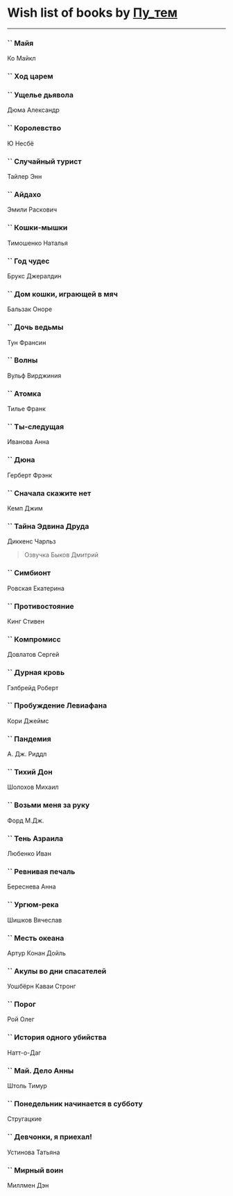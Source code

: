 # Wish list of books by [Пу_тем](https://www.facebook.com/profile.php?id=3448154788585127)
---

### `` Майя
Ко Майкл

### `` Ход царем

### `` Ущелье дьявола
Дюма Александр

### `` Королевство
Ю Несбё

### `` Случайный турист
Тайлер Энн

### `` Айдахо
Эмили Раскович

### `` Кошки-мышки
Тимошенко Наталья

### `` Год чудес
Брукс Джералдин

### `` Дом кошки, играющей в мяч
Бальзак Оноре

### `` Дочь ведьмы
Тун Франсин

### `` Волны
Вульф Вирджиния

### `` Атомка
Тилье Франк

### `` Ты-следущая
Иванова Анна

### `` Дюна
Герберт Фрэнк

### `` Сначала скажите нет
Кемп Джим

### `` Тайна Эдвина Друда
Диккенс Чарльз
> Озвучка Быков Дмитрий

### `` Симбионт
Ровская Екатерина

### `` Противостояние
Кинг Стивен

### `` Компромисс
Довлатов Сергей

### `` Дурная кровь
Гэлбрейд Роберт

### `` Пробуждение Левиафана
Кори Джеймс

### `` Пандемия
А. Дж. Риддл

### `` Тихий Дон
Шолохов Михаил

### `` Возьми меня за руку
Форд М.Дж.

### `` Тень Азраила
Любенко Иван

### `` Ревнивая печаль
Береснева Анна

### `` Ургюм-река
Шишков Вячеслав

### `` Месть океана
Артур Конан Дойль

### `` Акулы во дни спасателей
Уошбёрн Каваи Стронг

### `` Порог
Рой Олег

### `` История одного убийства
Натт-о-Даг

### `` Май. Дело Анны
Штоль Тимур

### `` Понедельник начинается в субботу
Стругацкие

### `` Девчонки, я приехал!
Устинова Татьяна

### `` Мирный воин
Миллмен Дэн

